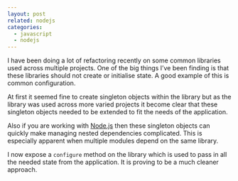 ```yaml
---
layout: post
related: nodejs
categories:
  - javascript
  - nodejs
---
```


I have been doing a lot of refactoring recently on some common libraries used across multiple projects. One of the big things I’ve been finding is that these libraries should not create or initialise state. A good example of this is common configuration.

At first it seemed fine to create singleton objects within the library but as the library was used across more varied projects it become clear that these singleton objects needed to be extended to fit the needs of the application.

Also if you are working with [Node.js](http://davetayls.me/blog/category/nodejs/) then these singleton objects can quickly make managing nested dependencies complicated. This is especially apparent when multiple modules depend on the same library.

I now expose a `configure` method on the library which is used to pass in all the needed state from the application. It is proving to be a much cleaner approach.

